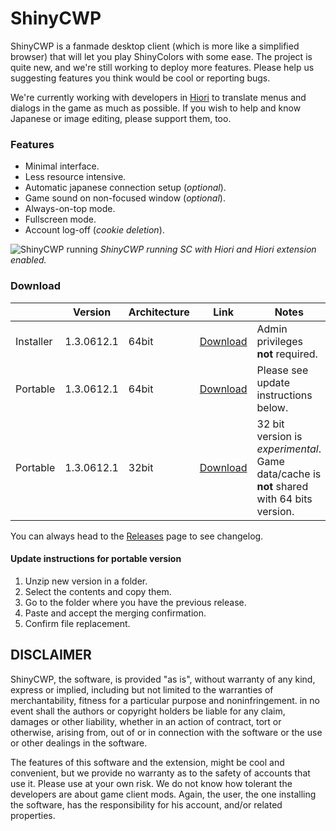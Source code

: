 # ShinyCWP

ShinyCWP is a fanmade desktop client (which is more like a simplified browser) that will let you play ShinyColors with some ease. The project is quite new, and we're still working to deploy more features. Please help us suggesting features you think would be cool or reporting bugs.

We're currently working with developers in [Hiori](https://github.com/shinycolors/Hiori) to translate menus and dialogs in the game as much as possible. If you wish to help and know Japanese or image editing, please support them, too.

### Features
  * Minimal interface.
  * Less resource intensive.
  * Automatic japanese connection setup (*optional*).
  * Game sound on non-focused window (*optional*).
  * Always-on-top mode.
  * Fullscreen mode.
  * Account log-off (*cookie deletion*).

![ShinyCWP running](https://user-images.githubusercontent.com/38864859/39905184-a7641f04-54a1-11e8-884b-23d9df34a32d.png)
*ShinyCWP running SC with Hiori and Hiori extension enabled.*

### Download
|           | Version | Architecture | Link     | Notes                          |
|-----------|---------|--------------|----------|--------------------------------|
| Installer | 1.3.0612.1 | 64bit | [Download](https://github.com/shinycolors/shinycwp/releases/download/1.3.0612.1/Shinycwp_installer.zip) | Admin privileges **not** required. |
| Portable  | 1.3.0612.1 | 64bit | [Download](https://github.com/shinycolors/shinycwp/releases/download/1.3.0612.1/Shinycwp_portable.zip) | Please see update instructions below. |
| Portable  | 1.3.0612.1 | 32bit | [Download](https://github.com/shinycolors/shinycwp/releases/download/1.3.0612.1/Shinycwp_portable_32.zip) | 32 bit version is *experimental*.<br/>Game data/cache is **not** shared with 64 bits version. |

You can always head to the [Releases](https://github.com/shinycolors/shinycwp/releases) page to see changelog.

#### Update instructions for **portable** version
  1. Unzip new version in a folder.
  2. Select the contents and copy them.
  3. Go to the folder where you have the previous release.
  4. Paste and accept the merging confirmation.
  5. Confirm file replacement.
  
## DISCLAIMER

ShinyCWP, the software, is provided "as is", without warranty of any kind, express or implied, including but not limited to the warranties of merchantability, fitness for a particular purpose and noninfringement. in no event shall the authors or copyright holders be liable for any claim, damages or other liability, whether in an action of contract, tort or otherwise, arising from, out of or in connection with the software or the use or other dealings in the software.

The features of this software and the extension, might be cool and convenient, but we provide no warranty as to the safety of accounts that use it. Please use at your own risk. We do not know how tolerant the developers are about game client mods. Again, the user, the one installing the software, has the responsibility for his account, and/or related properties.
